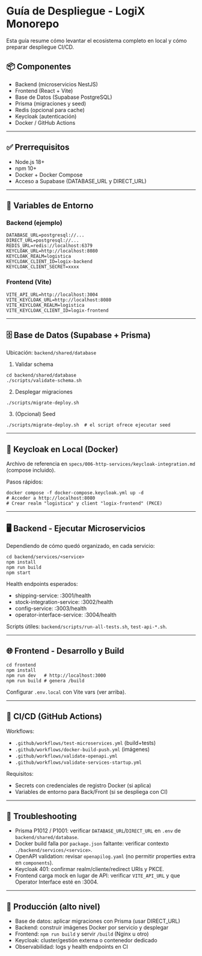 # Guía de Despliegue - LogiX Monorepo

Esta guía resume cómo levantar el ecosistema completo en local y cómo preparar despliegue CI/CD.

## 📦 Componentes
- Backend (microservicios NestJS)
- Frontend (React + Vite)
- Base de Datos (Supabase PostgreSQL)
- Prisma (migraciones y seed)
- Redis (opcional para cache)
- Keycloak (autenticación)
- Docker / GitHub Actions

---

## ✅ Prerrequisitos
- Node.js 18+
- npm 10+
- Docker + Docker Compose
- Acceso a Supabase (DATABASE_URL y DIRECT_URL)

---

## 🔐 Variables de Entorno

### Backend (ejemplo)
```
DATABASE_URL=postgresql://...
DIRECT_URL=postgresql://...
REDIS_URL=redis://localhost:6379
KEYCLOAK_URL=http://localhost:8080
KEYCLOAK_REALM=logistica
KEYCLOAK_CLIENT_ID=logix-backend
KEYCLOAK_CLIENT_SECRET=xxxx
```

### Frontend (Vite)
```
VITE_API_URL=http://localhost:3004
VITE_KEYCLOAK_URL=http://localhost:8080
VITE_KEYCLOAK_REALM=logistica
VITE_KEYCLOAK_CLIENT_ID=logix-frontend
```

---

## 🗄️ Base de Datos (Supabase + Prisma)

Ubicación: `backend/shared/database`

1) Validar schema
```
cd backend/shared/database
./scripts/validate-schema.sh
```

2) Desplegar migraciones
```
./scripts/migrate-deploy.sh
```

3) (Opcional) Seed
```
./scripts/migrate-deploy.sh  # el script ofrece ejecutar seed
```

---

## 🔐 Keycloak en Local (Docker)

Archivo de referencia en `specs/006-http-services/keycloak-integration.md` (compose incluido).

Pasos rápidos:
```
docker compose -f docker-compose.keycloak.yml up -d
# Acceder a http://localhost:8080
# Crear realm "logistica" y client "logix-frontend" (PKCE)
```

---

## 🖥️ Backend - Ejecutar Microservicios

Dependiendo de cómo quedó organizado, en cada servicio:
```
cd backend/services/<service>
npm install
npm run build
npm start
```

Health endpoints esperados:
- shipping-service: :3001/health
- stock-integration-service: :3002/health
- config-service: :3003/health
- operator-interface-service: :3004/health

Scripts útiles: `backend/scripts/run-all-tests.sh`, `test-api-*.sh`.

---

## 🌐 Frontend - Desarrollo y Build
```
cd frontend
npm install
npm run dev   # http://localhost:3000
npm run build # genera /build
```

Configurar `.env.local` con Vite vars (ver arriba).

---

## 🧪 CI/CD (GitHub Actions)

Workflows:
- `.github/workflows/test-microservices.yml` (build+tests)
- `.github/workflows/docker-build-push.yml` (imágenes)
- `.github/workflows/validate-openapi.yml`
- `.github/workflows/validate-services-startup.yml`

Requisitos:
- Secrets con credenciales de registro Docker (si aplica)
- Variables de entorno para Back/Front (si se despliega con CI)

---

## 🧰 Troubleshooting

- Prisma P1012 / P1001: verificar `DATABASE_URL`/`DIRECT_URL` en `.env` de `backend/shared/database`.
- Docker build falla por `package.json` faltante: verificar contexto `./backend/services/<service>`.
- OpenAPI validation: revisar `openapilog.yaml` (no permitir properties extra en `components`).
- Keycloak 401: confirmar realm/cliente/redirect URIs y PKCE.
- Frontend carga mock en lugar de API: verificar `VITE_API_URL` y que Operator Interface esté en :3004.

---

## 🚀 Producción (alto nivel)

- Base de datos: aplicar migraciones con Prisma (usar DIRECT_URL)
- Backend: construir imágenes Docker por servicio y desplegar
- Frontend: `npm run build` y servir `/build` (Nginx u otro)
- Keycloak: cluster/gestión externa o contenedor dedicado
- Observabilidad: logs y health endpoints en CI

